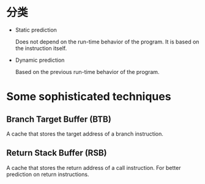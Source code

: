 # 分类

- Static prediction

  Does not depend on the run-time behavior of the program. It is based on the instruction itself.
- Dynamic prediction

  Based on the previous run-time behavior of the program.

# Some sophisticated techniques

## Branch Target Buffer (BTB)

A cache that stores the target address of a branch instruction.

## Return Stack Buffer (RSB)

A cache that stores the return address of a call instruction. For better prediction on return instructions.
